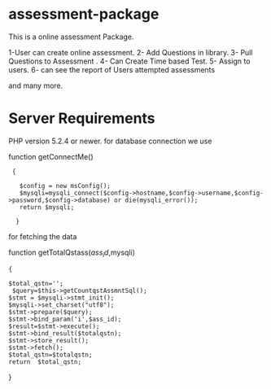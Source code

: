 assessment-package
==================
This is a online assessment Package.

1-User can create online assessment.
2- Add Questions in library.
3- Pull Questions to Assessment .
4- Can Create Time based Test.
5- Assign to users.
6- can see the report of Users attempted assessments

and many more.

Server Requirements
==================
PHP version 5.2.4 or newer.
for database connection we use 

function getConnectMe()

	 { 
	 
	   $config = new msConfig();
	   $mysqli=mysqli_connect($config->hostname,$config->username,$config->password,$config->database) or die(mysqli_error());
	   return $mysqli;		    
	 
	  }
	  
 for fetching the data 
	 
	  
function getTotalQstass($ass_id,$mysqli)

 	{
 	
 	$total_qstn='';
	 $query=$this->getCountqstAssmntSql();	
	$stmt = $mysqli->stmt_init(); 
	$mysqli->set_charset("utf8");	  
	$stmt->prepare($query);
	$stmt->bind_param('i',$ass_id);
	$result=$stmt->execute();
	$stmt->bind_result($totalqstn);
	$stmt->store_result();
	$stmt->fetch();
	$total_qstn=$totalqstn;
	return  $total_qstn;  
 
 
 }

